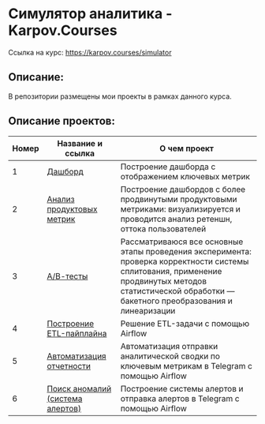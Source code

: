 # Симулятор аналитика - Karpov.Courses
Ссылка на курс: https://karpov.courses/simulator

## Описание:
В репозитории размещены мои проекты в рамках данного курса.



## Описание проектов:
| Номер | Название и ссылка | О чем проект                                                     |
|---------------|-------------------|------------------------------------------------------------------|
|1              |[Дашборд](https://github.com/SSaakyan/Projects_KC/tree/main/KC_1.Dashboard)| Построение дашборда с отображением ключевых метрик|
|2              |[Анализ продуктовых метрик](https://github.com/SSaakyan/Projects_KC/tree/main/KC_2.Product_Metrics_Analysis)|Построение дашбордов с более продвинутыми продуктовыми метриками: визуализируется и проводится анализ ретеншн, оттока пользователей|
|3              |[А/В-тесты](https://github.com/SSaakyan/Projects_KC/tree/main/KC_3.AB_Testing)| Рассматриваюся все основные этапы проведения эксперимента: проверка корректности системы сплитования, применение продвинутых методов статистической обработки — бакетного преобразования и линеаризации|
|4              |[Построение ETL-пайплайна](https://github.com/SSaakyan/Projects_KC/tree/main/KC_4.ETL_Pipeline)|Решение ETL-задачи с помощью Airflow|
|5              |[Автоматизация отчетности](https://github.com/SSaakyan/Projects_KC/tree/main/KC_5.Automation_Telegram)|Автоматизация отправки аналитической сводки по ключевым метрикам в Telegram с помощью Airflow|
|6              |[Поиск аномалий (система алертов)](https://github.com/SSaakyan/Projects_KC/tree/main/KC_6.Automation_Alerts_Telegram)|Построение системы алертов и отправка алертов в Telegram с помощью Airflow |

